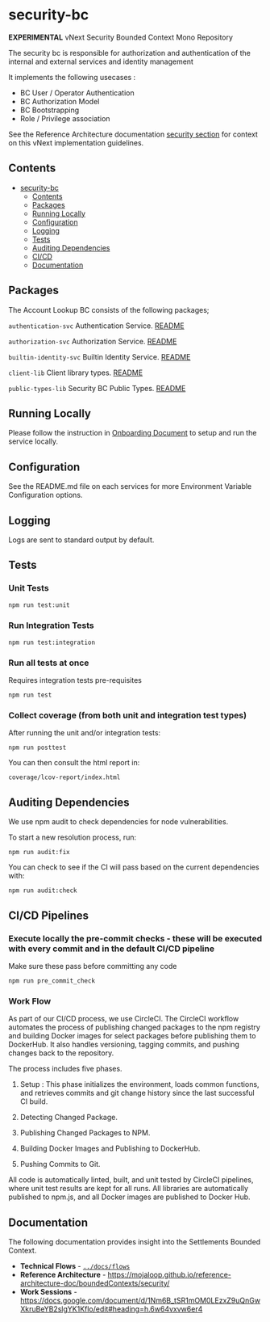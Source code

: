 # security-bc

**EXPERIMENTAL** vNext Security Bounded Context Mono Repository


The security bc is responsible for 
authorization and authentication of the internal and external services and  identity management  

It implements the following usecases :  
- BC User / Operator Authentication
- BC Authorization Model
- BC Bootstrapping
- Role / Privilege association

See the Reference Architecture documentation [security section](https://mojaloop.github.io/reference-architecture-doc/boundedContexts/security/) for context on this vNext implementation guidelines.


## Contents
- [security-bc](#security-bc)
  - [Contents](#contents)
  - [Packages](#packages)
  - [Running Locally](#running-locally)
  - [Configuration](#configuration)
  - [Logging](#logging)
  - [Tests](#tests)
  - [Auditing Dependencies](#auditing-dependencies)
  - [CI/CD](#cicd-pipelines)
  - [Documentation](#documentation)

## Packages
The Account Lookup BC consists of the following packages;

`authentication-svc`
Authentication Service.
[README](packages/authentication-svc/README.md)

`authorization-svc`
Authorization Service.
[README](packages/authorization-svc/README.md)

`builtin-identity-svc`
Builtin Identity Service.
[README](packages/builtin-identity-svc/README.md)

`client-lib`
Client library types.
[README](./packages/client-lib/README.md)

`public-types-lib`
Security BC Public Types.
[README](./packages/public-types-lib/README.md)

## Running Locally

Please follow the instruction in [Onboarding Document](Onboarding.md) to setup and run the service locally.

## Configuration

See the README.md file on each services for more Environment Variable Configuration options.

## Logging

Logs are sent to standard output by default.

## Tests

### Unit Tests

```bash
npm run test:unit
```

### Run Integration Tests

```shell
npm run test:integration
```

### Run all tests at once
Requires integration tests pre-requisites
```shell
npm run test
```

### Collect coverage (from both unit and integration test types)

After running the unit and/or integration tests:

```shell
npm run posttest
```

You can then consult the html report in:

```shell
coverage/lcov-report/index.html
```

## Auditing Dependencies
We use npm audit to check dependencies for node vulnerabilities. 

To start a new resolution process, run:
```
npm run audit:fix
``` 

You can check to see if the CI will pass based on the current dependencies with:

```
npm run audit:check
```

## CI/CD Pipelines

### Execute locally the pre-commit checks - these will be executed with every commit and in the default CI/CD pipeline 

Make sure these pass before committing any code
```
npm run pre_commit_check
```

### Work Flow 

 As part of our CI/CD process, we use CircleCI. The CircleCI workflow automates the process of publishing changed packages to the npm registry and building Docker images for select packages before publishing them to DockerHub. It also handles versioning, tagging commits, and pushing changes back to the repository.

The process includes five phases. 
1. Setup : This phase initializes the environment, loads common functions, and retrieves commits and git change history since the last successful CI build.

2. Detecting Changed Package.

3. Publishing Changed Packages to NPM.

4. Building Docker Images and Publishing to DockerHub.

5. Pushing Commits to Git.

 All code is automatically linted, built, and unit tested by CircleCI pipelines, where unit test results are kept for all runs. All libraries are automatically published to npm.js, and all Docker images are published to Docker Hub.

## Documentation
The following documentation provides insight into the Settlements Bounded Context.

- **Technical Flows** - [`../docs/flows`](docs/flows/)
- **Reference Architecture** - https://mojaloop.github.io/reference-architecture-doc/boundedContexts/security/ 
- **Work Sessions** - https://docs.google.com/document/d/1Nm6B_tSR1mOM0LEzxZ9uQnGwXkruBeYB2slgYK1Kflo/edit#heading=h.6w64vxvw6er4